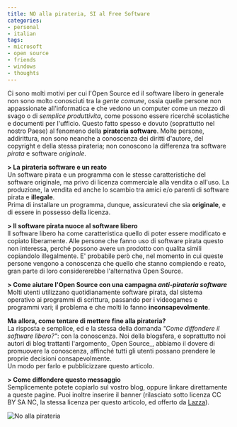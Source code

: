 ```yaml
---
title: NO alla pirateria, SI al Free Software
categories:
- personal
- italian
tags:
- microsoft
- open source
- friends
- windows
- thoughts
---
```

Ci sono molti motivi per cui l'Open Source ed il software libero in generale
non sono molto conosciuti tra la _gente comune_, ossia quelle persone non
appassionate all'informatica e che vedono un computer come un mezzo di svago o
di _semplice produttivita_, come possono essere ricerché scolastiche e
documenti per l'ufficio. Questo fatto spesso e dovuto (soprattutto nel nostro
Paese) al fenomeno della **pirateria software**. Molte persone, addirittura,
non sono neanche a conoscenza dei diritti d'autore, del copyright e della
stessa pirateria; non conoscono la differenza tra software _pirata_ e software
_originale_.

**> La pirateria software e un reato**  
Un software pirata e un programma con le stesse caratteristiche del software
originale, ma privo di licenza commerciale alla vendita o all'uso. La
produzione, la vendita ed anche lo scambio tra amici e/o parenti di software
pirata e **illegale**.  
Prima di installare un programma, dunque, assicuratevi che sia **originale**,
e di essere in possesso della licenza.

**> Il software pirata nuoce al software libero**  
Il software libero ha come caratteristica quello di poter essere modificato e
copiato liberamente. Alle persone che fanno uso di software pirata questo non
interessa, perché possono avere un prodotto con qualita simili copiandolo
illegalmente. E' probabile però che, nel momento in cui queste persone vengono
a conoscenza che quello che stanno compiendo e reato, gran parte di loro
considererebbe l'alternativa Open Source.

**> Come aiutare l'Open Source con una campagna _anti-pirateria software_**  
Molti utenti utilizzano quotidianamente software pirata, dal sistema operativo
ai programmi di scrittura, passando per i videogames e programmi vari; il
problema e che molti lo fanno **inconsapevolmente**.

**Ma allora, come tentare di mettere fine alla pirateria?**  
La risposta e semplice, ed e la stessa della domanda _"Come diffondere il
software libero?"_: con la conoscenza. Noi della blogsfera, e soprattutto noi
autori di blog trattanti l'argomento_ Open Source_, abbiamo il dovere di
promuovere la conoscenza, affinché tutti gli utenti possano prendere le
proprie decisioni consapevolmente.  
Un modo per farlo e pubblicizzare questo articolo.

**> Come diffondere questo messaggio**  
Semplicemente potete copiarlo sul vostro blog, oppure linkare direttamente a
queste pagine. Puoi inoltre inserire il banner (rilasciato sotto licenza CC BY
SA NC, la stessa licenza per questo articolo, ed offerto da
[Lazza](http://lazza.wordpress.com/)).  


![No alla pirateria](http://illusionblog.files.wordpress.com/2007/09/nopirateria.png)

